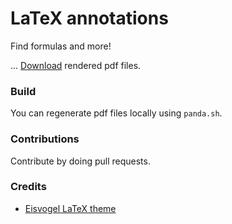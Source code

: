 # LaTeX annotations

Find formulas and more!

... [Download](https://minhaskamal.github.io/DownGit/#/home?url=https:%2F%2Fgithub.com%2FfriendlyPotat0%2Flatex-annotations%2Ftree%2Fmaster%2Fbuild) rendered pdf files.

### Build

You can regenerate pdf files locally using `panda.sh`.

### Contributions

Contribute by doing pull requests.

### Credits

* [Eisvogel LaTeX theme](https://github.com/Wandmalfarbe/pandoc-latex-template)
